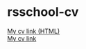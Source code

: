 # rsschool-cv
[My cv link (HTML)](https://alexpashin.github.io/rsschool-cv/index.html)  
[My cv link](https://AlexPashin.github.io/rsschool-cv/cv)
